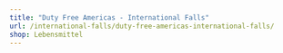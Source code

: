 ```yaml
---
title: "Duty Free Americas - International Falls"
url: /international-falls/duty-free-americas-international-falls/
shop: Lebensmittel
---
```

